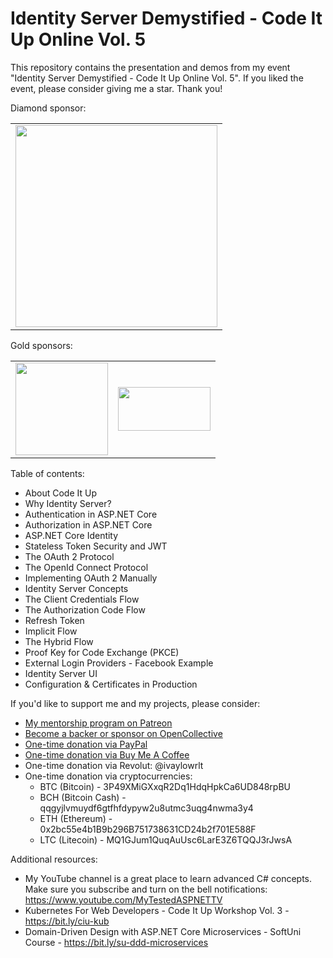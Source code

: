 # Identity Server Demystified - Code It Up Online Vol. 5

This repository contains the presentation and demos from my event "Identity Server Demystified - Code It Up Online Vol. 5". If you liked the event, please consider giving me a star. Thank you!

Diamond sponsor:

<table>
  <tbody>
    <tr>
	    <td align="center" valign="middle">
        <a href="http://bit.ly/indeavr" target="_blank">
          <img width="323px" src="https://user-images.githubusercontent.com/3391906/77094176-c9750100-6a14-11ea-9c8f-7207353b181b.png">
        </a>
      </td>
    </tr>
  </tbody>
</table>

Gold sponsors:

<table>
  <tbody>
    <tr>
      <td align="center" valign="middle">
          <a href="https://bit.ly/ciu-zuehlke" target="_blank">
          <img width="148px" src="https://user-images.githubusercontent.com/3391906/80102962-30d62180-857c-11ea-9d81-4576c827332d.jpg">
        </a>
      </td>
      <td align="center" valign="middle">
          <a href="http://bit.ly/onebitsoftware" target="_blank">
          <img width="148px" height="70px" src="https://user-images.githubusercontent.com/3391906/69410626-1a4d4500-0d14-11ea-905f-c1705b6364bf.png">
        </a>
      </td>
    </tr>
  </tbody>
</table>

Table of contents:

- About Code It Up
- Why Identity Server?
- Authentication in ASP.NET Core
- Authorization in ASP.NET Core
- ASP.NET Core Identity
- Stateless Token Security and JWT
- The OAuth 2 Protocol
- The OpenId Connect Protocol
- Implementing OAuth 2 Manually
- Identity Server Concepts
- The Client Credentials Flow
- The Authorization Code Flow
- Refresh Token
- Implicit Flow
- The Hybrid Flow
- Proof Key for Code Exchange (PKCE)
- External Login Providers - Facebook Example
- Identity Server UI
- Configuration & Certificates in Production

If you'd like to support me and my projects, please consider:

- [My mentorship program on Patreon](https://www.patreon.com/ivaylokenov)
- [Become a backer or sponsor on OpenCollective](https://opencollective.com/mytestedaspnet)
- [One-time donation via PayPal](http://paypal.me/ivaylokenov)
- [One-time donation via Buy Me A Coffee](http://buymeacoff.ee/ivaylokenov)
- One-time donation via Revolut: @ivaylowrlt
- One-time donation via cryptocurrencies:
  - BTC (Bitcoin) - 3P49XMiGXxqR2Dq1HdqHpkCa6UD848rpBU 
  - BCH (Bitcoin Cash) - qqgyjlvmuydf6gtfhfdypyw2u8utmc3uqg4nwma3y4
  - ETH (Ethereum) - 0x2bc55e4b1B9b296B751738631CD24b2f701E588F
  - LTC (Litecoin) - MQ1GJum1QuqAuUsc6LarE3Z6TQQJ3rJwsA

Additional resources:

- My YouTube channel is a great place to learn advanced C# concepts. Make sure you subscribe and turn on the bell notifications: https://www.youtube.com/MyTestedASPNETTV
- Kubernetes For Web Developers - Code It Up Workshop Vol. 3 - https://bit.ly/ciu-kub
- Domain-Driven Design with ASP.NET Core Microservices - SoftUni Course - https://bit.ly/su-ddd-microservices
